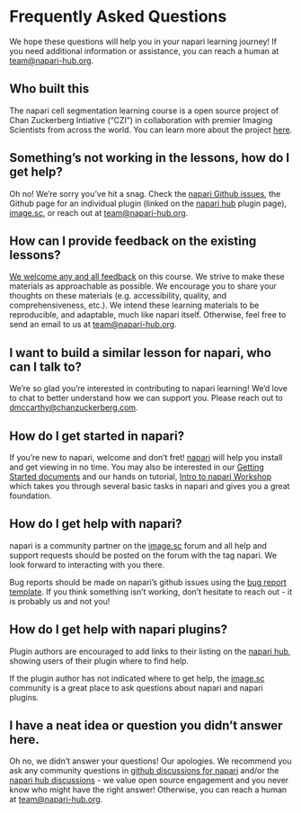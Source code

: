 # Frequently Asked Questions

We hope these questions will help you in your napari learning journey! If you need additional information or assistance, you can reach a human at team@napari-hub.org.

## Who built this

The napari cell segmentation learning course is a open source project of Chan Zuckerberg Intiative (“CZI”) in collaboration with premier Imaging Scientists from across the world. You can learn more about the project [here](./whomadethis.md).

## Something’s not working in the lessons, how do I get help?
Oh no! We’re sorry you’ve hit a snag. Check the [napari Github issues](https://github.com/napari/napari/issues), the Github page for an individual plugin (linked on the [napari hub](https://www.napari-hub.org/) plugin page), [image.sc](https://forum.image.sc/tag/napari), or reach out at team@napari-hub.org.
 
## How can I provide feedback on the existing lessons?
[We welcome any and all feedback](https://github.com/chanzuckerberg/napari-segmentation-workshop/issues) on this course. We strive to make these materials as approachable as possible. We encourage you to share your thoughts on these materials (e.g. accessibility, quality, and comprehensiveness, etc.). We intend these learning materials to be reproducible, and adaptable, much like napari itself. Otherwise, feel free to send an email to us at team@napari-hub.org.
 
## I want to build a similar lesson for napari, who can I talk to?
We’re so glad you’re interested in contributing to napari learning! We’d love to chat to better understand how we can support you. Please reach out to dmccarthy@chanzuckerberg.com. 
 
## How do I get started in napari?
If you’re new to napari, welcome and don’t fret! [napari](www.napari.org) will help you install and get viewing in no time. You may also be interested in our [Getting Started documents](https://napari.org/stable/tutorials/start_index.html) and our hands on tutorial, [Intro to napari Workshop](https://dgmccart.github.io/intro-to-napari-workshop/intro-to-napari-workshop-index.html) which takes you through several basic tasks in napari and gives you a great foundation.  
 
## How do I get help with napari?  
  
napari is a community partner on the [image.sc](https://forum.image.sc/) forum and all help and support requests should be posted on the forum with the tag napari. We look forward to interacting with you there.

Bug reports should be made on napari’s github issues using the [bug report template](https://github.com/napari/napari/issues/new?assignees=&labels=bug&projects=&template=bug_report.md&title=). If you think something isn’t working, don’t hesitate to reach out - it is probably us and not you!
 
## How do I get help with napari plugins?  
  
Plugin authors are encouraged to add links to their listing on the [napari hub](https://www.napari-hub.org/), showing users of their plugin where to find help.

If the plugin author has not indicated where to get help, the [image.sc](https://forum.image.sc/) community is a great place to ask questions about napari and napari plugins.
 
## I have a neat idea or question you didn’t answer here.
Oh no, we didn’t answer your questions! Our apologies. We recommend you ask any community questions in [github discussions for napari](https://github.com/napari/napari/discussions) and/or the [napari hub discussions](https://github.com/chanzuckerberg/napari-hub/discussions) - we value open source engagement and you never know who might have the right answer! Otherwise, you can reach a human at team@napari-hub.org.
